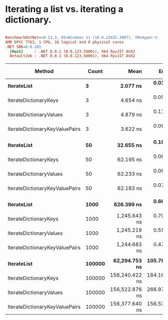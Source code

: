 # Iterating a list vs. iterating a dictionary.


``` ini

BenchmarkDotNet=v0.13.3, OS=Windows 11 (10.0.22631.3007), VM=Hyper-V
AMD EPYC 7763, 1 CPU, 16 logical and 8 physical cores
.NET SDK=8.0.101
  [Host]     : .NET 8.0.1 (8.0.123.58001), X64 RyuJIT AVX2
  DefaultJob : .NET 8.0.1 (8.0.123.58001), X64 RyuJIT AVX2


```
|                         Method |  Count |           Mean |       Error |      StdDev | Ratio | RatioSD | Allocated | Alloc Ratio |
|------------------------------- |------- |---------------:|------------:|------------:|------:|--------:|----------:|------------:|
|                    **IterateList** |      **3** |       **2.077 ns** |   **0.0107 ns** |   **0.0095 ns** |  **1.00** |    **0.00** |         **-** |          **NA** |
|          IterateDictionaryKeys |      3 |       4.654 ns |   0.0570 ns |   0.0533 ns |  2.24 |    0.03 |         - |          NA |
|        IterateDictionaryValues |      3 |       4.879 ns |   0.1107 ns |   0.1035 ns |  2.35 |    0.05 |         - |          NA |
| IterateDictionaryKeyValuePairs |      3 |       3.622 ns |   0.0933 ns |   0.0872 ns |  1.74 |    0.04 |         - |          NA |
|                                |        |                |             |             |       |         |           |             |
|                    **IterateList** |     **50** |      **32.655 ns** |   **0.1812 ns** |   **0.1606 ns** |  **1.00** |    **0.00** |         **-** |          **NA** |
|          IterateDictionaryKeys |     50 |      62.195 ns |   0.0641 ns |   0.0535 ns |  1.90 |    0.01 |         - |          NA |
|        IterateDictionaryValues |     50 |      62.233 ns |   0.0805 ns |   0.0753 ns |  1.91 |    0.01 |         - |          NA |
| IterateDictionaryKeyValuePairs |     50 |      62.183 ns |   0.0725 ns |   0.0678 ns |  1.90 |    0.01 |         - |          NA |
|                                |        |                |             |             |       |         |           |             |
|                    **IterateList** |   **1000** |     **626.399 ns** |   **0.6632 ns** |   **0.5538 ns** |  **1.00** |    **0.00** |         **-** |          **NA** |
|          IterateDictionaryKeys |   1000 |   1,245.643 ns |   0.7080 ns |   0.6276 ns |  1.99 |    0.00 |         - |          NA |
|        IterateDictionaryValues |   1000 |   1,245.219 ns |   0.5553 ns |   0.4637 ns |  1.99 |    0.00 |         - |          NA |
| IterateDictionaryKeyValuePairs |   1000 |   1,244.683 ns |   0.4760 ns |   0.3716 ns |  1.99 |    0.00 |         - |          NA |
|                                |        |                |             |             |       |         |           |             |
|                    **IterateList** | **100000** |  **62,294.753 ns** | **105.7814 ns** |  **98.9480 ns** |  **1.00** |    **0.00** |         **-** |          **NA** |
|          IterateDictionaryKeys | 100000 | 156,240.422 ns | 184.1682 ns | 153.7888 ns |  2.51 |    0.01 |         - |          NA |
|        IterateDictionaryValues | 100000 | 156,522.876 ns | 266.9765 ns | 236.6677 ns |  2.51 |    0.01 |         - |          NA |
| IterateDictionaryKeyValuePairs | 100000 | 156,377.640 ns | 156.5331 ns | 130.7122 ns |  2.51 |    0.00 |         - |          NA |
